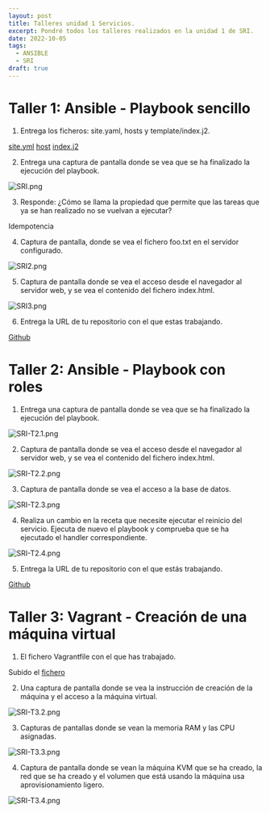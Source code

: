 ```yaml
---
layout: post
title: Talleres unidad 1 Servicios.
excerpt: Pondré todos los talleres realizados en la unidad 1 de SRI.
date: 2022-10-05
tags:
  - ANSIBLE
  - SRI
draft: true
---
```

# Taller 1: Ansible - Playbook sencillo

1. Entrega los ficheros: site.yaml, hosts y template/index.j2.

[site.yml](/files/site.yaml) [host](/files/host) [index.j2](/files/index.j2)

2. Entrega una captura de pantalla donde se vea que se ha finalizado la ejecución del playbook.

![SRI.png](/img/SRI.png)

3. Responde: ¿Cómo se llama la propiedad que permite que las tareas que ya se han realizado no se vuelvan a ejecutar?

Idempotencia

4. Captura de pantalla, donde se vea el fichero foo.txt en el servidor configurado.

![SRI2.png](/img/SRI2.png)

5. Captura de pantalla donde se vea el acceso desde el navegador al servidor web, y se vea el contenido del fichero index.html.

![SRI3.png](/img/SRI3.png)

6. Entrega la URL de tu repositorio con el que estas trabajando.

[Github](https://github.com/alemd01/taller_ansible_vagrant/)


# Taller 2: Ansible - Playbook con roles

1. Entrega una captura de pantalla donde se vea que se ha finalizado la ejecución del playbook.

![SRI-T2.1.png](/img/SRI-T2.1.png)

2. Captura de pantalla donde se vea el acceso desde el navegador al servidor web, y se vea el contenido del fichero index.html.

![SRI-T2.2.png](/img/SRI-T2.2.png)

3. Captura de pantalla donde se vea el acceso a la base de datos.

![SRI-T2.3.png](/img/SRI-T2.3.png)

4. Realiza un cambio en la receta que necesite ejecutar el reinicio del servicio. Ejecuta de nuevo el playbook y comprueba que se ha ejecutado el handler correspondiente.

![SRI-T2.4.png](/img/SRI-T2.4.png)

5. Entrega la URL de tu repositorio con el que estás trabajando.

[Github](https://github.com/alemd01/taller_ansible_vagrant/)

# Taller 3: Vagrant - Creación de una máquina virtual

1. El fichero Vagrantfile con el que has trabajado.

Subido el [fichero](/files/Vagrantfile)

2. Una captura de pantalla donde se vea la instrucción de creación de la máquina y el acceso a la máquina virtual.

![SRI-T3.2.png](/img/SRI-T3.2.png)

3. Capturas de pantallas donde se vean la memoria RAM y las CPU asignadas.

![SRI-T3.3.png](/img/SRI-T3.3.png)

4. Captura de pantalla donde se vean la máquina KVM que se ha creado, la red que se ha creado y el volumen que está usando la máquina usa aprovisionamiento ligero.

![SRI-T3.4.png](/img/SRI-T3.4.png)
